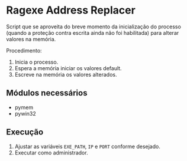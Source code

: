 # Ragexe Address Replacer

Script que se aproveita do breve momento da inicialização do processo (quando a proteção contra escrita ainda não foi habilitada) para alterar valores na memória.

Procedimento:
1. Inicia o processo.
2. Espera a memória iniciar os valores default.
3. Escreve na memória os valores alterados.

## Módulos necessários

- pymem
- pywin32

## Execução

1. Ajustar as variáveis `EXE_PATH`, `IP` e `PORT` conforme desejado.
2. Executar como administrador.
